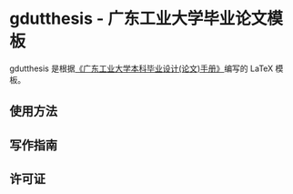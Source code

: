 # gdutthesis - 广东工业大学毕业论文模板
gdutthesis 是根据[《广东工业大学本科毕业设计(论文)手册》](http://jwc.gdut.edu.cn/info/1082/2164.htm)编写的 LaTeX 模板。
## 使用方法
## 写作指南
## 许可证


